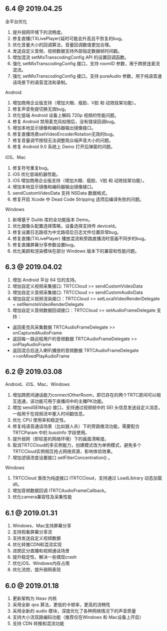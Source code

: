 ## 6.4 @ 2019.04.25

全平台优化
1. 提升弱网环境下的流畅度。
3. 修复直播(TXLivePlayer)延时可能会升高且不恢复的bug。
4. 优化音量大小的回调算法，音量回调数值更加合理。
5. 发送自定义音频、视频数据支持外部指定数据帧时间戳。
6. 增加混流  setMixTranscodingConfig API 的设置回调函数。
7. 强化 setMixTranscodingConfig 接口，支持 roomID 参数，用于跨房连麦流混流。
8. 强化 setMixTranscodingConfig 接口，支持 pureAudio 参数，用于纯语音通话场景下的语音混流和录制。

Android
1. 增加商用企业版支持（增加大眼、瘦脸、V脸 和 动效挂架功能）。
1. 修复声音免提切换无效bug。
2. 优化低端 Android 设备上解码 720p 视频的性能问题。
3. 修复 Android 禁用麦克风权限后，没有错误回调bug。
5. 增加本地显示镜像和编码器输出镜像接口。
6. 修复直播场景setVideoEncoderRotation无效的bug。
7. 修复音量调节按钮无法调整观众端声音大小的问题。
8. 修复 Android 9.0 系统上 Demo 打开后弹窗的问题。

iOS、Mac
1. 修复符号重复bug。
2. iOS 优化低端机器性能。
3. iOS 增加商用企业版支持（增加大眼、瘦脸、V脸 和 动效挂架功能）。
4. 增加本地显示镜像和编码器输出镜像接口。
5. sendCustomVideoData 支持 NSData 数据格式。
6. 修复开启 Xcode 中 Dead Code Stripping 选项后编译失败的问题。

Windows
1. 新增基于 Duilib 库的全功能版本 Demo。
2. 优化摄像头配置选择策略，设备选择支持传 deviceId。
3. 修复设置日志路径为中文路径后日志文件位置异常bug。
4. 修复直播(TXLivePlayer) 播放混流和旁路直播流时音画不同步的bug。
5. 修复直播屏幕分享参数设置bug。
6. 优化美颜和渲染模块在部分 Windows 版本下的兼容和性能问题。

## 6.3 @ 2019.04.02

1. 增加 Android 平台 64 位的支持。
2. 增加自定义视频采集接口: TRTCCloud >> sendCustomVideoData
3. 增加自定义音频采集接口: TRTCCloud >> sendCustomAudioData
4. 增加自定义视频渲染接口：TRTCCloud >> setLocalVideoRenderDelegate + setRemoteVideoRenderDelegate
5. 增加自定义音频数据回调接口：TRTCCloud >> setAudioFrameDelegate 支持：
- 返回麦克风采集数据 TRTCAudioFrameDelegate >> onCapturedAudioFrame
- 返回每一路远程用户的音频数据 TRTCAudioFrameDelegate >> onPlayAudioFrame
- 返回混合后送入喇叭播放的音频数据 TRTCAudioFrameDelegate >>onMixedPlayAudioFrame

## 6.2 @ 2019.03.08
Android、iOS、Mac、Windows
1. 增加跨房间通话能力connectOtherRoom，即已存在的两个TRTC房间可以相互连通，该功能可用于直播间中的主播PK功能。
2. 增加 sendSEIMsg() 接口，支持通过视频帧中的 SEI 头信息发送自定义消息，一般用于在视频流中塞入时间戳信息。
3. 优化 CPU 使用率和稳定性。
4. 修复纯语音通话场景（比如狼人杀）下的旁路推流功能，需要配合 TRTCParam 中的 bussInfo 字段使用。
5. 提升弱网（即较差的网络环境）下的画面清晰度。
6. 取消TRTCCloud的多实例能力，创建模式改为单例模式，避免多个TRTCCloud实例相互抢占网络资源，影响体验效果。
7. 增加滤镜浓度设置接口 setFilterConcentration() 。

Windows
1. TRTCCloud 类改为纯虚接口 ITRTCCloud，支持通过 LoadLibirary 动态加载dll。
2. 增加音频数据回调 ITRTCAudioFrameCallback。
3. 优化camera兼容性及采集性能

## 6.1 @ 2019.01.31
1. Windows、Mac支持屏幕分享
2. 支持观看屏幕分享流
3. 支持发送自定义视频数据
4. 优化转推CDN和混流实现
5. 进房区分直播和视频通话场景
6. 提升稳定性，解决一些偶现crash
7. 优化iOS、Windows内存占用
8. 优化流控，提升弱网表现

## 6.0 @ 2019.01.18
1. 更新架构为 liteav 内核
2. 采用全新 qos 算法，更低的卡顿率，更高的流畅性
3. 采用全新的 audio 模块，深度优化了各种网络情况下的声音质量
4. 支持大小流双路编码功能（推荐仅在Windows 和 Mac设备上开启）
5. 支持 CDN 转推和混流功能
